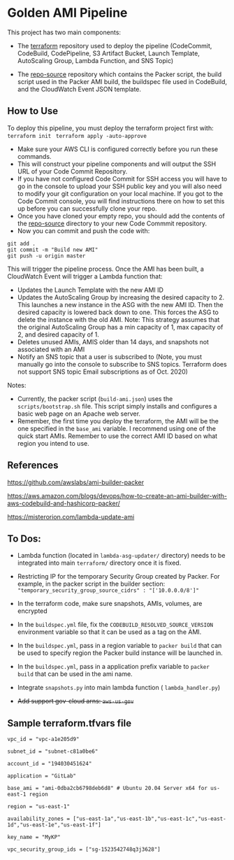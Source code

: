# Golden AMI Pipeline
This project has two main components:
* The [terraform](./terraform/) repository used to deploy the pipeline (CodeCommit, CodeBuild, CodePipeline, S3 Artifact Bucket, Launch Template, AutoScaling Group, Lambda Function, and SNS Topic) 

* The [repo-source](./repo-source/) repository which contains the Packer script, the build script used in the Packer AMI build, the buildspec file used in CodeBuild, and the CloudWatch Event JSON template.

## How to Use
To deploy this pipeline, you must deploy the terraform project first with:
` terraform init`
` terraform apply -auto-approve`
* Make sure your AWS CLI is configured correctly before you run these commands.
* This will construct your pipeline components and will output the SSH URL of your Code Commit Repository.
* If you have not configured Code Commit for SSH access you will have to go in the console to upload your SSH public key and you will also need to modify your git configuration on your local machine. If you got to the Code Commit console, you will find instructions there on how to set this up before you can successfully clone your repo.
* Once you have cloned your empty repo, you should add the contents of the [repo-source](./repo-source/) directory to your new Code Commmit repository.
* Now you can commit and push the code with:
```
git add .
git commit -m "Build new AMI"
git push -u origin master
```

This will trigger the pipeline process. Once the AMI has been built, a CloudWatch Event will trigger a Lambda function that:
* Updates the Launch Template with the new AMI ID
* Updates the AutoScaling Group by increasing the desired capacity to 2. This launches a new instance in the ASG with the new AMI ID. Then the desired capacity is lowered back down to one. This forces the ASG to delete the instance with the old AMI. Note: This strategy assumes that the original AutoScaling Group has a min capacity of 1, max capacity of 2, and desired capacity of 1.
* Deletes unused AMIs, AMIS older than 14 days, and snapshots not associated with an AMI
* Notify an SNS topic that a user is subscribed to (Note, you must manually go into the console to subscribe to SNS topics. Terraform does not support SNS topic Email subscriptions as of Oct. 2020) 

Notes:
* Currently, the packer script (`build-ami.json`) uses the `scripts/bootstrap.sh` file. This script simply installs and configures a basic web page on an Apache web server. 
* Remember, the first time you deploy the terraform, the AMI will be the one specified in the ```base_ami``` variable. I recommend using one of the quick start AMIs. Remember to use the correct AMI ID based on what region you intend to use. 

## References

https://github.com/awslabs/ami-builder-packer

https://aws.amazon.com/blogs/devops/how-to-create-an-ami-builder-with-aws-codebuild-and-hashicorp-packer/

https://misterorion.com/lambda-update-ami

## To Dos:

* Lambda function (located in `lambda-asg-updater/` directory) needs to be integrated into main `terraform/` directory once it is fixed.

* Restricting IP for the temporary Security Group created by Packer.
For example, in the packer script in the builder section:
```"temporary_security_group_source_cidrs" : "['10.0.0.0/8']"```

* In the terraform code, make sure snapshots, AMIs, volumes, are encrypted

* In the `buildspec.yml` file, fix the `CODEBUILD_RESOLVED_SOURCE_VERSION` environment variable so that it can be used as a tag on the AMI.

* In the `buildspec.yml`, pass in a region variable to `packer build` that can be used to specify region the Packer build instance will be launched in. 

* In the `buildspec.yml`, pass in a application prefix variable to `packer build` that can be used in the ami name. 

* Integrate `snapshots.py` into main lambda function ( `lambda_handler.py`)

* ~~Add support gov-cloud arns: ```aws-us-gov```~~

## Sample terraform.tfvars file
```
vpc_id = "vpc-a1e205d9"

subnet_id = "subnet-c81a0be6"

account_id = "194030451624"

application = "GitLab"

base_ami = "ami-0dba2cb6798deb6d8" # Ubuntu 20.04 Server x64 for us-east-1 region

region = "us-east-1"

availability_zones = ["us-east-1a","us-east-1b","us-east-1c","us-east-1d","us-east-1e","us-east-1f"]

key_name = "MyKP"

vpc_security_group_ids = ["sg-1523542748q3j3628"]

```

